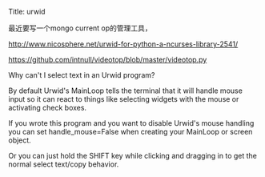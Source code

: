 Title: urwid

最近要写一个mongo current op的管理工具，

http://www.nicosphere.net/urwid-for-python-a-ncurses-library-2541/

https://github.com/intnull/videotop/blob/master/videotop.py




Why can't I select text in an Urwid program?

By default Urwid's MainLoop tells the terminal that it will handle mouse input so it can react to things like selecting widgets with the mouse or activating check boxes.

If you wrote this program and you want to disable Urwid's mouse handling you can set handle_mouse=False when creating your MainLoop or screen object.

Or you can just hold the SHIFT key while clicking and dragging in to get the normal select text/copy behavior.
